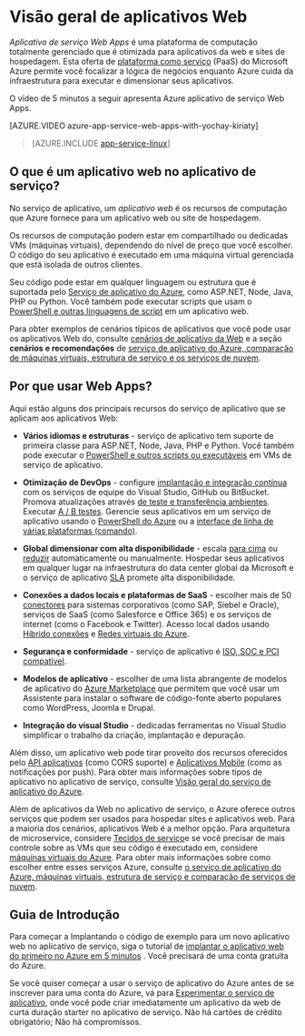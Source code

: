 <properties
    pageTitle="Visão geral de aplicativos da Web | Microsoft Azure"
    description="Saiba como o serviço de aplicativo do Azure ajuda você a desenvolver e hospedar aplicativos da web"
    services="app-service\web"
    documentationCenter=""
    authors="cephalin"
    manager="erikre"
    editor=""/>

<tags
    ms.service="app-service-web"
    ms.workload="web"
    ms.tgt_pltfrm="na"
    ms.devlang="na"
    ms.topic="get-started-article"
    ms.date="10/28/2016"
    ms.author="cephalin"/>

# <a name="web-apps-overview"></a>Visão geral de aplicativos Web

*Aplicativo de serviço Web Apps* é uma plataforma de computação totalmente gerenciado que é otimizada para aplicativos da web e sites de hospedagem. Esta oferta de [plataforma como serviço](https://en.wikipedia.org/wiki/Platform_as_a_service) (PaaS) do Microsoft Azure permite você focalizar a lógica de negócios enquanto Azure cuida da infraestrutura para executar e dimensionar seus aplicativos.

O vídeo de 5 minutos a seguir apresenta Azure aplicativo de serviço Web Apps.

[AZURE.VIDEO azure-app-service-web-apps-with-yochay-kiriaty]

>[AZURE.INCLUDE [app-service-linux](../../includes/app-service-linux.md)]

## <a name="what-is-a-web-app-in-app-service"></a>O que é um aplicativo web no aplicativo de serviço?

No serviço de aplicativo, um *aplicativo web* é os recursos de computação que Azure fornece para um aplicativo web ou site de hospedagem.  

Os recursos de computação podem estar em compartilhado ou dedicadas VMs (máquinas virtuais), dependendo do nível de preço que você escolher. O código do seu aplicativo é executado em uma máquina virtual gerenciada que está isolada de outros clientes.

Seu código pode estar em qualquer linguagem ou estrutura que é suportada pelo [Serviço de aplicativo do Azure](../app-service/app-service-value-prop-what-is.md), como ASP.NET, Node, Java, PHP ou Python. Você também pode executar scripts que usam o [PowerShell e outras linguagens de script](web-sites-create-web-jobs.md#acceptablefiles) em um aplicativo web.

Para obter exemplos de cenários típicos de aplicativos que você pode usar os aplicativos Web do, consulte [cenários de aplicativo da Web](https://azure.microsoft.com/documentation/scenarios/web-app/) e a seção **cenários e recomendações** de [serviço de aplicativo do Azure, comparação de máquinas virtuais, estrutura de serviço e os serviços de nuvem](choose-web-site-cloud-service-vm.md#scenarios).

## <a name="why-use-web-apps"></a>Por que usar Web Apps?

Aqui estão alguns dos principais recursos do serviço de aplicativo que se aplicam aos aplicativos Web:

- **Vários idiomas e estruturas** - serviço de aplicativo tem suporte de primeira classe para ASP.NET, Node, Java, PHP e Python. Você também pode executar o [PowerShell e outros scripts ou executáveis](../app-service-web/web-sites-create-web-jobs.md) em VMs de serviço de aplicativo.

- **Otimização de DevOps** - configure [implantação e integração contínua](../app-service-web/app-service-continuous-deployment.md) com os serviços de equipe do Visual Studio, GitHub ou BitBucket. Promova atualizações através [de teste e transferência ambientes](../app-service-web/web-sites-staged-publishing.md). Executar [A / B testes](../app-service-web/app-service-web-test-in-production-get-start.md). Gerencie seus aplicativos em um serviço de aplicativo usando o [PowerShell do Azure](../powershell-install-configure.md) ou a [interface de linha de várias plataformas (comando)](../xplat-cli-install.md).

- **Global dimensionar com alta disponibilidade** - escala [para cima](../app-service-web/web-sites-scale.md) ou [reduzir](../monitoring-and-diagnostics/insights-how-to-scale.md) automaticamente ou manualmente. Hospedar seus aplicativos em qualquer lugar na infraestrutura do data center global da Microsoft e o serviço de aplicativo [SLA](https://azure.microsoft.com/support/legal/sla/app-service/) promete alta disponibilidade.

- **Conexões a dados locais e plataformas de SaaS** - escolher mais de 50 [conectores](../connectors/apis-list.md) para sistemas corporativos (como SAP, Siebel e Oracle), serviços de SaaS (como Salesforce e Office 365) e os serviços de internet (como o Facebook e Twitter). Acesso local dados usando [Híbrido conexões](../biztalk-services/integration-hybrid-connection-overview.md) e [Redes virtuais do Azure](../app-service-web/web-sites-integrate-with-vnet.md).

- **Segurança e conformidade** - serviço de aplicativo é [ISO, SOC e PCI compatível](https://www.microsoft.com/TrustCenter/).

- **Modelos de aplicativo** - escolher de uma lista abrangente de modelos de aplicativo do [Azure Marketplace](https://azure.microsoft.com/marketplace/) que permitem que você usar um Assistente para instalar o software de código-fonte aberto populares como WordPress, Joomla e Drupal.

- **Integração do visual Studio** - dedicadas ferramentas no Visual Studio simplificar o trabalho da criação, implantação e depuração.

Além disso, um aplicativo web pode tirar proveito dos recursos oferecidos pelo [API aplicativos](../app-service-api/app-service-api-apps-why-best-platform.md) (como CORS suporte) e [Aplicativos Mobile](../app-service-mobile/app-service-mobile-value-prop.md) (como as notificações por push). Para obter mais informações sobre tipos de aplicativo no aplicativo de serviço, consulte [Visão geral do serviço de aplicativo do Azure](../app-service/app-service-value-prop-what-is.md).

Além de aplicativos da Web no aplicativo de serviço, o Azure oferece outros serviços que podem ser usados para hospedar sites e aplicativos web. Para a maioria dos cenários, aplicativos Web é a melhor opção.  Para arquitetura de microservice, considere [Tecidos de serviço](https://azure.microsoft.com/documentation/services/service-fabric)e se você precisar de mais controle sobre as VMs que seu código é executado em, considere [máquinas virtuais do Azure](https://azure.microsoft.com/documentation/services/virtual-machines/). Para obter mais informações sobre como escolher entre esses serviços Azure, consulte [o serviço de aplicativo do Azure, máquinas virtuais, estrutura de serviço e comparação de serviços de nuvem](choose-web-site-cloud-service-vm.md).

## <a name="getting-started"></a>Guia de Introdução

Para começar a Implantando o código de exemplo para um novo aplicativo web no aplicativo de serviço, siga o tutorial de [implantar o aplicativo web do primeiro no Azure em 5 minutos](app-service-web-get-started.md) . Você precisará de uma conta gratuita do Azure.

Se você quiser começar a usar o serviço de aplicativo do Azure antes de se inscrever para uma conta do Azure, vá para [Experimentar o serviço de aplicativo](http://go.microsoft.com/fwlink/?LinkId=523751), onde você pode criar imediatamente um aplicativo da web de curta duração starter no aplicativo de serviço. Não há cartões de crédito obrigatório; Não há compromissos.
